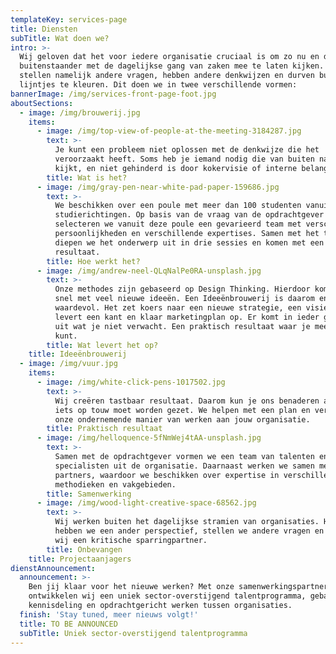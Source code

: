 ```yaml
---
templateKey: services-page
title: Diensten
subTitle: Wat doen we?
intro: >-
  Wij geloven dat het voor iedere organisatie cruciaal is om zo nu en dan een
  buitenstaander met de dagelijkse gang van zaken mee te laten kijken. Die
  stellen namelijk andere vragen, hebben andere denkwijzen en durven buiten de
  lijntjes te kleuren. Dit doen we in twee verschillende vormen:
bannerImage: /img/services-front-page-foot.jpg
aboutSections:
  - image: /img/brouwerij.jpg
    items:
      - image: /img/top-view-of-people-at-the-meeting-3184287.jpg
        text: >-
          Je kunt een probleem niet oplossen met de denkwijze die het
          veroorzaakt heeft. Soms heb je iemand nodig die van buiten naar binnen
          kijkt, en niet gehinderd is door kokervisie of interne belangen.
        title: Wat is het?
      - image: /img/gray-pen-near-white-pad-paper-159686.jpg
        text: >-
          We beschikken over een poule met meer dan 100 studenten vanuit talloze
          studierichtingen. Op basis van de vraag van de opdrachtgever
          selecteren we vanuit deze poule een gevarieerd team met verschillende
          persoonlijkheden en verschillende expertises. Samen met het team
          diepen we het onderwerp uit in drie sessies en komen met een concreet
          resultaat.
        title: Hoe werkt het?
      - image: /img/andrew-neel-QLqNalPe0RA-unsplash.jpg
        text: >-
          Onze methodes zijn gebaseerd op Design Thinking. Hierdoor komen we
          snel met veel nieuwe ideeën. Een Ideeënbrouwerij is daarom enorm
          waardevol. Het zet koers naar een nieuwe strategie, een visie of het
          levert een kant en klaar marketingplan op. Er komt in ieder geval iets
          uit wat je niet verwacht. Een praktisch resultaat waar je mee verder
          kunt.
        title: Wat levert het op?
    title: Ideeënbrouwerij
  - image: /img/vuur.jpg
    items:
      - image: /img/white-click-pens-1017502.jpg
        text: >-
          Wij creëren tastbaar resultaat. Daarom kun je ons benaderen als er
          iets op touw moet worden gezet. We helpen met een plan en verbinden
          onze ondernemende manier van werken aan jouw organisatie.
        title: Praktisch resultaat
      - image: /img/helloquence-5fNmWej4tAA-unsplash.jpg
        text: >-
          Samen met de opdrachtgever vormen we een team van talenten en
          specialisten uit de organisatie. Daarnaast werken we samen met ervaren
          partners, waardoor we beschikken over expertise in verschillende
          methodieken en vakgebieden.
        title: Samenwerking
      - image: /img/wood-light-creative-space-68562.jpg
        text: >-
          Wij werken buiten het dagelijkse stramien van organisaties. Hierdoor
          hebben we een ander perspectief, stellen we andere vragen en vormen
          wij een kritische sparringpartner.
        title: Onbevangen
    title: Projectaanjagers
dienstAnnouncement:
  announcement: >-
    Ben jij klaar voor het nieuwe werken? Met onze samenwerkingspartners
    ontwikkelen wij een uniek sector-overstijgend talentprogramma, gebaseerd op
    kennisdeling en opdrachtgericht werken tussen organisaties.
  finish: 'Stay tuned, meer nieuws volgt!'
  title: TO BE ANNOUNCED
  subTitle: Uniek sector-overstijgend talentprogramma
---
```


